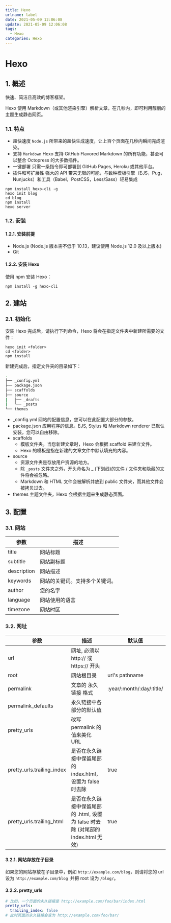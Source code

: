 ```yaml
---
title: Hexo
urlname: label
date: 2021-05-09 12:06:08
update: 2021-05-09 12:06:08
tags:
  - Hexo
categories: Hexo
---
```


# Hexo

## 1. 概述

快速、简洁且高效的博客框架。

Hexo 使用 Markdown（或其他渲染引擎）解析文章，在几秒内，即可利用靓丽的主题生成静态网页。

### 1.1. 特点

- 超快速度
  `Node.js` 所带来的超快生成速度，让上百个页面在几秒内瞬间完成渲染。
- 支持 `Markdown`
  Hexo 支持 GitHub Flavored Markdown 的所有功能，甚至可以整合 Octopress 的大多数插件。
- 一键部署
  只需一条指令即可部署到 GitHub Pages, Heroku 或其他平台。
- 插件和可扩展性
  强大的 API 带来无限的可能，与数种模板引擎（EJS，Pug，Nunjucks）和工具（Babel，PostCSS，Less/Sass）轻易集成

```nodejs
npm install hexo-cli -g
hexo init blog
cd blog
npm install
hexo server
```

### 1.2. 安装

#### 1.2.1. 安装前提

- Node.js (Node.js 版本需不低于 10.13，建议使用 Node.js 12.0 及以上版本)
- Git

#### 1.2.2. 安装 Hexo

使用 npm 安装 Hexo：

```nodejs
npm install -g hexo-cli
```

## 2. 建站

### 2.1. 初始化

安装 Hexo 完成后，请执行下列命令，Hexo 将会在指定文件夹中新建所需要的文件：

```nodejs
hexo init <folder>
cd <folder>
npm install
```

新建完成后，指定文件夹的目录如下：

```bash
.
├── _config.yml
├── package.json
├── scaffolds
├── source
|   ├── _drafts
|   └── _posts
└── themes
```

- \_config.yml
  网站的配置信息，您可以在此配置大部分的参数。
- package.json
  应用程序的信息。EJS, Stylus 和 Markdown renderer 已默认安装，您可以自由移除。
- scaffolds
  - 模版文件夹。当您新建文章时，Hexo 会根据 scaffold 来建立文件。
  - Hexo 的模板是指在新建的文章文件中默认填充的内容。
- source
  - 资源文件夹是存放用户资源的地方。
  - 除 `_posts` 文件夹之外，开头命名为 \_ (下划线)的文件 / 文件夹和隐藏的文件将会被忽略。
  - Markdown 和 HTML 文件会被解析并放到 public 文件夹，而其他文件会被拷贝过去。
- themes
  主题文件夹，Hexo 会根据主题来生成静态页面。

## 3. 配置

### 3.1. 网站

| 参数        | 描述                           |
| ----------- | ------------------------------ |
| title       | 网站标题                       |
| subtitle    | 网站副标题                     |
| description | 网站描述                       |
| keywords    | 网站的关键词。支持多个关键词。 |
| author      | 您的名字                       |
| language    | 网站使用的语言                 |
| timezone    | 网站时区                       |

### 3.2. 网址

| 参数                       | 描述                                                                             | 默认值                    |
| -------------------------- | -------------------------------------------------------------------------------- | ------------------------- |
| url                        | 网址, 必须以 http:// 或 https:// 开头                                            |                           |
| root                       | 网站根目录                                                                       | url's pathname            |
| permalink                  | 文章的 永久链接 格式                                                             | :year/:month/:day/:title/ |
| permalink_defaults         | 永久链接中各部分的默认值                                                         |                           |
| pretty_urls                | 改写 permalink 的值来美化 URL                                                    |                           |
| pretty_urls.trailing_index | 是否在永久链接中保留尾部的 index.html，设置为 false 时去除                       | true                      |
| pretty_urls.trailing_html  | 是否在永久链接中保留尾部的 .html, 设置为 false 时去除 (对尾部的 index.html 无效) | true                      |

#### 3.2.1. 网站存放在子目录

如果您的网站存放在子目录中，例如 `http://example.com/blog`，则请将您的 url 设为 `http://example.com/blog `并把 root 设为 `/blog/`。

#### 3.2.2. pretty_urls

```yml
# 比如，一个页面的永久链接是 http://example.com/foo/bar/index.html
pretty_urls:
  trailing_index: false
# 此时页面的永久链接会变为 http://example.com/foo/bar/
```
